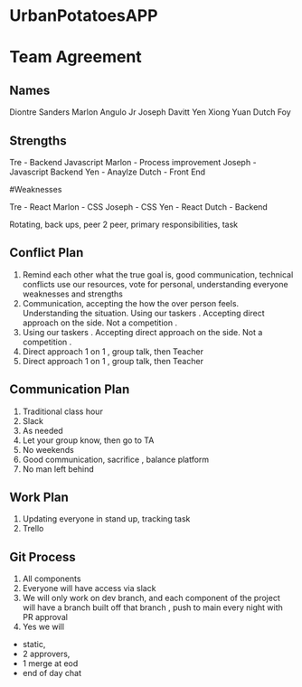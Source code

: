 # UrbanPotatoesAPP

# Team Agreement

## Names

Diontre Sanders
Marlon Angulo Jr
Joseph Davitt
Yen Xiong Yuan
Dutch Foy

## Strengths

Tre - Backend Javascript
Marlon - Process improvement
Joseph - Javascript Backend
Yen - Anaylze
Dutch - Front End


#Weaknesses

Tre - React
Marlon - CSS
Joseph - CSS
Yen - React
Dutch - Backend

Rotating, back ups, peer 2 peer, primary responsibilities, task

## Conflict Plan

1. Remind each other what the true goal is, good communication, technical conflicts use our resources, vote for personal, understanding everyone weaknesses and strengths
2. Communication, accepting the how the over person feels. Understanding the situation. Using our taskers . Accepting direct approach on the side. Not a competition .
3. Using our taskers . Accepting direct approach on the side. Not a competition .
4. Direct approach 1 on 1 , group talk, then Teacher
5. Direct approach 1 on 1 , group talk, then Teacher

## Communication Plan

1. Traditional class hour
2. Slack
3. As needed
4. Let your group know, then go to TA
5. No weekends
6. Good communication, sacrifice , balance platform
7. No man left behind

## Work Plan

1. Updating everyone in stand up, tracking task
2. Trello

## Git Process

1. All components
2. Everyone will have access via slack
3. We will only work on dev branch, and each component of the project will have a branch built off that branch , push to main every night with PR approval
4. Yes we will

- static,
- 2 approvers,
- 1 merge at eod
- end of day chat
